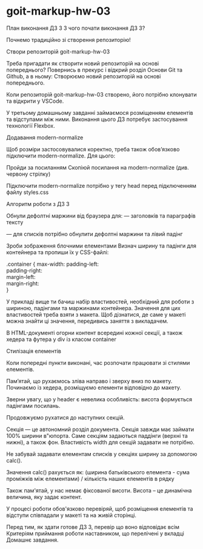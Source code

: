 # goit-markup-hw-03
 План виконання ДЗ 3
З чого почати виконання ДЗ 3?



Почнемо традиційно зі створення репозиторію!

Створи репозиторій goit-markup-hw-03


Треба пригадати як створити новий репозиторій на основі попереднього? Повернись в прекурс і відкрий розділ Основи Git та Github, а в ньому: Створюємо новий репозиторій на основі попереднього.


Коли репозиторій goit-markup-hw-03 створено, його потрібно клонувати та відкрити у VSCode.


У третьому домашньому завданні займаємося розміщенням елементів та відступами між ними. Виконання цього ДЗ потребує застосування технології Flexbox.



Додавання modern-normalize



Щоб розміри застосовувалися коректно, треба також обов’язково підключити modern-normalize. Для цього:

Пройди за посиланням
Скопіюй посилання на modern-normalize (див. червону стрілку)





Підключити modern-normalize потрібно у тегу head перед підключенням файлу styles.css


Алгоритм роботи з ДЗ 3



Обнули дефолтні маржини від браузера для:
— заголовків та параграфів тексту

— для списків потрібно обнулити дефолтні маржини та лівий падінг

Зроби зображення блочними елементами
Визнач ширину та падінги для контейнера та пропиши їх у CSS-файлі:


.container { 
max-width: 
padding-left:  
padding-right:  
margin-left:  
margin-right:  
}



У прикладі вище ти бачиш набір властивостей, необхідний для роботи з шириною, падінгами та маржинами контейнера. Значення для цих властивостей треба взяти з макета. Щоб дізнатися, де саме у макеті можна знайти ці значення, передивись заняття з викладачем.


В HTML-документі огорни контент всередині кожної секції, а також хедера та футера у div із класом container


Стилізація елементів



Коли попередні пункти виконані, час розпочати працювати зі стилями елементів.

Пам’ятай, що рухаємось зліва направо і зверху вниз по макету.
Починаємо із хедера, розміщуємо елементи відповідно до макету.


Зверни увагу, що у header є невелика особливість: висота формується падінгами посилань.


Продовжуємо рухатися до наступних секцій.


Секція — це автономний розділ документа. Секція завжди має займати 100% ширини в"юпорта. Саме секціям задаються паддінги (верхні та нижні), а також фон. Властивість width для секцій задавати не потрібно.


Не забувай задавати елементам списків у секціях ширину за допомогою calc().


Значення calc() рахується як: (ширина батьківського елемента - сума проміжків між елементами) / кількість наших елементів в рядку


Також пам'ятай, у нас немає фіксованої висоти. Висота – це динамічна величина, яку задає контент.


У процесі роботи обов'язково перевіряй, щоб розміщення елементів та відступи співпадали у макеті та на живій сторінці.



Перед тим, як здати готове ДЗ 3, перевір що воно відповідає всім Критеріям приймання роботи наставником, що перелічені у вкладці Домашнє завдання.
